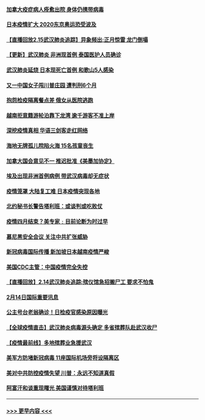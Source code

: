 #### [加拿大疫症病人痊愈出院 身体仍携带病毒](../pages/prog202/a102778061.md?t=02160211) 
#### [日本疫情扩大 2020东京奥运恐受波及](../pages/prog202/a102778049.md?t=02160211) 
#### [【直播回放2.15武汉肺炎追踪】异象频出:正月惊雷 龙门倒塌](../pages/prog202/a102777974.md?t=02160211) 
#### [【更新】武汉肺炎 非洲现首例 泰国医护人员确诊](../pages/prog202/a102770740.md?t=02160211) 
#### [武汉肺炎延烧 日本现死亡首例 和歌山5人感染](../pages/prog202/a102777815.md?t=02160211) 
#### [又一中国女子闯川普庄园 遭判刑6个月](../pages/prog202/a102777673.md?t=02160211) 
#### [抱怨检疫隔离餐点差 俄女从医院逃跑](../pages/prog202/a102777667.md?t=02160211) 
#### [越南拒意籍游轮泊靠下龙湾 逾千游客不准上岸](../pages/prog202/a102777646.md?t=02160211) 
#### [深挖疫情真相 华语三剑客走红网络](../pages/prog202/a102777624.md?t=02160211) 
#### [海地无牌孤儿院陷火海 15名孩童丧生](../pages/prog202/a102777620.md?t=02160211) 
#### [加拿大国会意见不一 推迟批准《美墨加协定》](../pages/prog202/a102777575.md?t=02160211) 
#### [埃及出现非洲首例病例 带武汉病毒却无症状](../pages/prog202/a102777559.md?t=02160211) 
#### [疫情笼罩 大陆复工难 日本疫情突现各地](../pages/prog202/a102777455.md?t=02160211) 
#### [北约秘书长警告塔利班：或谈判或吃败仗](../pages/prog202/a102777442.md?t=02160211) 
#### [疫情四月结束？美专家﹕目前论断为时过早](../pages/prog202/a102777248.md?t=02160211) 
#### [慕尼黑安全会议 关注中共扩张威胁](../pages/prog202/a102777254.md?t=02160211) 
#### [新冠病毒国际传播 新加坡日本越南疫情严峻](../pages/prog202/a102777245.md?t=02160211) 
#### [美国CDC主管：中国疫情完全失控](../pages/prog202/a102777236.md?t=02160211) 
#### [【直播回放】2.14武汉肺炎追踪:殡仪馆急招搬尸工 要求不怕鬼](../pages/prog202/a102777141.md?t=02160211) 
#### [2月14日国际重要讯息](../pages/prog202/a102777073.md?t=02160211) 
#### [公主号台老翁确诊！日检疫官感染原因曝光](../pages/prog202/a102777075.md?t=02160211) 
#### [【全球疫情直击】武汉肺炎病毒源头确定 多省殡葬队赴武汉收尸](../pages/prog202/a102777026.md?t=02160211) 
#### [【疫情最前线】多地殡葬业急援武汉](../pages/prog202/a102776986.md?t=02160211) 
#### [美军方防堵新冠病毒 11座国际机场旁将设隔离区](../pages/prog202/a102776870.md?t=02160211) 
#### [美对中共防控疫情失望 川普：永远不知道真假](../pages/prog202/a102776836.md?t=02160211) 
#### [阿富汗和谈重现曙光 美国谨慎对待塔利班](../pages/prog202/a102776748.md?t=02160211) 

----
#### [ >>> 更早内容 <<< ](../indexes/prog202-earlier.md)
